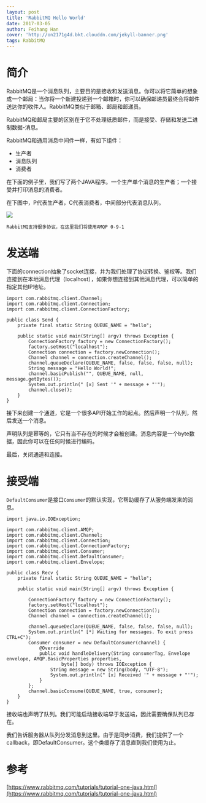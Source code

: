 ```yaml
---
layout: post
title: 'RabbitMQ Hello World'
date: 2017-03-05
author: Feihang Han
cover: 'http://on2171g4d.bkt.clouddn.com/jekyll-banner.png'
tags: RabbitMQ
---
```


# 简介

RabbitMQ是一个消息队列，主要目的是接收和发送消息。你可以将它简单的想象成一个邮局：当你将一个新建投递到一个邮箱时，你可以确保邮递员最终会将邮件送达你的收件人。RabbitMQ类似于邮箱、邮局和邮递员。

RabbitMQ和邮局主要的区别在于它不处理纸质邮件，而是接受、存储和发送二进制数据-消息。

RabbitMQ和通用消息中间件一样，有如下组件：

* 生产者
* 消息队列
* 消费者

在下面的例子里，我们写了两个JAVA程序。一个生产单个消息的生产者；一个接受并打印消息的消费者。

在下图中，P代表生产者，C代表消费者，中间部分代表消息队列。

![](https://www.rabbitmq.com/img/tutorials/python-one.png)

```
RabbitMQ支持很多协议，在这里我们将使用AMQP 0-9-1
```

# 发送端

下面的connection抽象了socket连接，并为我们处理了协议转换、鉴权等。我们连接到在本地消息代理（localhost），如果你想连接到其他消息代理，可以简单的指定其他IP地址。

```
import com.rabbitmq.client.Channel;
import com.rabbitmq.client.Connection;
import com.rabbitmq.client.ConnectionFactory;

public class Send {
    private final static String QUEUE_NAME = "hello";

    public static void main(String[] argv) throws Exception {
        ConnectionFactory factory = new ConnectionFactory();
        factory.setHost("localhost");
        Connection connection = factory.newConnection();
        Channel channel = connection.createChannel();
        channel.queueDeclare(QUEUE_NAME, false, false, false, null);
        String message = "Hello World!";
        channel.basicPublish("", QUEUE_NAME, null, message.getBytes());
        System.out.println(" [x] Sent '" + message + "'");
        channel.close();
    }
}
```

接下来创建一个通道，它是一个很多API开始工作的起点。然后声明一个队列，然后发送一个消息。

声明队列是幂等的，它只有当不存在的时候才会被创建。消息内容是一个byte数据，因此你可以在任何时候进行编码。

最后，关闭通道和连接。

# 接受端

`DefaultConsumer`是接口`Consumer`的默认实现，它帮助缓存了从服务端发来的消息。

```
import java.io.IOException;

import com.rabbitmq.client.AMQP;
import com.rabbitmq.client.Channel;
import com.rabbitmq.client.Connection;
import com.rabbitmq.client.ConnectionFactory;
import com.rabbitmq.client.Consumer;
import com.rabbitmq.client.DefaultConsumer;
import com.rabbitmq.client.Envelope;

public class Recv {
    private final static String QUEUE_NAME = "hello";

    public static void main(String[] argv) throws Exception {

        ConnectionFactory factory = new ConnectionFactory();
        factory.setHost("localhost");
        Connection connection = factory.newConnection();
        Channel channel = connection.createChannel();

        channel.queueDeclare(QUEUE_NAME, false, false, false, null);
        System.out.println(" [*] Waiting for messages. To exit press CTRL+C");
        Consumer consumer = new DefaultConsumer(channel) {
            @Override
            public void handleDelivery(String consumerTag, Envelope envelope, AMQP.BasicProperties properties,
                    byte[] body) throws IOException {
                String message = new String(body, "UTF-8");
                System.out.println(" [x] Received '" + message + "'");
            }
        };
        channel.basicConsume(QUEUE_NAME, true, consumer);
    }
}
```

接收端也声明了队列。我们可能启动接收端早于发送端，因此需要确保队列已存在。

我们告诉服务器从队列分发消息到这里。由于是同步消费，我们提供了一个callback，即DefaultConsumer。这个类缓存了消息直到我们使用为止。

# 参考

[https://www.rabbitmq.com/tutorials/tutorial-one-java.html](https://www.rabbitmq.com/tutorials/tutorial-one-java.html)

